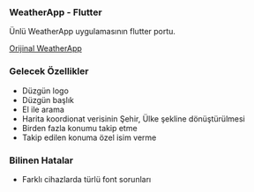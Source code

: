 ### WeatherApp - Flutter
Ünlü WeatherApp uygulamasının flutter portu.

[Orijinal WeatherApp](https://github.com/cnacelki/WeatherApp)
### Gelecek Özellikler
- Düzgün logo
- Düzgün başlık
- El ile arama
- Harita koordionat verisinin Şehir, Ülke şekline dönüştürülmesi
- Birden fazla konumu takip etme
- Takip edilen konuma özel isim verme

### Bilinen Hatalar
- Farklı cihazlarda türlü font sorunları

